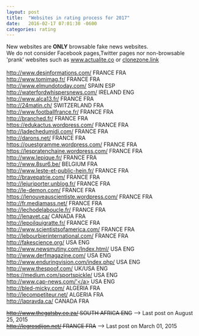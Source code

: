 ```yaml
---
layout: post
title:  "Websites in rating process for 2017"
date:   2016-02-17 07:01:30 -0600
categories: rating
---
```

New websites are <b>ONLY</b> browsable fake news websites.<br />
We do not consider Facebook pages,Twitter pages nor non-browsable 'prank' websites such as <a target='_blank' href='http://www.actualite.co'>www.actualite.co</a> or <a target='_blank' href='http://clonezone.link'>clonezone.link</a><br /><br />
<a target='_blank' href='http://www.desinformations.com/'>http://www.desinformations.com/</a> FRANCE FRA<br />
<a target='_blank' href='http://www.tomimag.fr/'>http://www.tomimag.fr/</a> FRANCE FRA<br />
<a target='_blank' href='http://www.elmundotoday.com/'>http://www.elmundotoday.com/</a> SPAIN ESP<br />
<a target='_blank' href='http://waterfordwhispersnews.com/'>http://waterfordwhispersnews.com/</a> IRELAND ENG<br />
<a target='_blank' href='http://www.alca13.fr/'>http://www.alca13.fr/</a> FRANCE FRA<br />
<a target='_blank' href='http://24matin.ch/'>http://24matin.ch/</a> SWITZERLAND FRA<br />
<a target='_blank' href='http://www.footballfrance.fr/'>http://www.footballfrance.fr/</a> FRANCE FRA<br />
<a target='_blank' href='http://branched.fr/'>http://branched.fr/</a> FRANCE FRA<br />
<a target='_blank' href='https://edukactus.wordpress.com/'>https://edukactus.wordpress.com/</a> FRANCE FRA<br />
<a target='_blank' href='http://ladechedumidi.com/'>http://ladechedumidi.com/</a> FRANCE FRA<br />
<a target='_blank' href='http://darons.net/'>http://darons.net/</a> FRANCE FRA<br />
<a target='_blank' href='https://ouestgramme.wordpress.com/'>https://ouestgramme.wordpress.com/</a> FRANCE FRA<br />
<a target='_blank' href='https://lespratenchaine.wordpress.com/'>https://lespratenchaine.wordpress.com/</a> FRANCE FRA<br />
<a target='_blank' href='http://www.lepique.fr/'>http://www.lepique.fr/</a> FRANCE FRA<br />
<a target='_blank' href='http://www.8sur6.be/'>http://www.8sur6.be/</a> BELGIUM FRA<br />
<a target='_blank' href='http://www.leste-et-public-hein.fr/'>http://www.leste-et-public-hein.fr/</a> FRANCE FRA<br />
<a target='_blank' href='http://bravepatrie.com/'>http://bravepatrie.com/</a> FRANCE FRA<br />
<a target='_blank' href='http://lejuriporter.unblog.fr/'>http://lejuriporter.unblog.fr/</a> FRANCE FRA<br />
<a target='_blank' href='http://le-demon.com/'>http://le-demon.com/</a> FRANCE FRA<br />
<a target='_blank' href='https://lenouveauscientiste.wordpress.com/'>https://lenouveauscientiste.wordpress.com/</a> FRANCE FRA<br />
<a target='_blank' href='http://fr.mediamass.net/'>http://fr.mediamass.net/</a> FRANCE FRA<br />
<a target='_blank' href='http://lechodelaboucle.fr/'>http://lechodelaboucle.fr/</a> FRANCE FRA<br />
<a target='_blank' href='http://lenavet.ca/'>http://lenavet.ca/</a> CANADA FRA<br />
<a target='_blank' href='http://lepoilquigratte.fr/'>http://lepoilquigratte.fr/</a> FRANCE FRA<br />
<a target='_blank' href='http://www.scientistsofamerica.com/'>http://www.scientistsofamerica.com/</a> FRANCE FRA<br />
<a target='_blank' href='http://lebourbierinternational.com/'>http://lebourbierinternational.com/</a> FRANCE FRA <br />
<a target='_blank' href='http://fakescience.org/'>http://fakescience.org/</a> USA ENG<br />
<a target='_blank' href='http://www.newsmutiny.com/Index.html/'>http://www.newsmutiny.com/Index.html/</a> USA ENG<br />
<a target='_blank' href='http://www.derfmagazine.com/'>http://www.derfmagazine.com/</a> USA ENG<br />
<a target='_blank' href='http://www.enduringvision.com/index.php/'>http://www.enduringvision.com/index.php/</a> USA ENG<br />
<a target='_blank' href='http://www.thespoof.com/'>http://www.thespoof.com/</a> UK/USA ENG<br />
<a target='_blank' href='https://medium.com/sportspickle/'>https://medium.com/sportspickle/</a> USA ENG<br />
<a target='_blank' href='http://www.cap-news.com/'>http://www.cap-news.com/'</a> USA ENG<br />
<a target='_blank' href='http://bled-micky.com/'>http://bled-micky.com/</a> ALGERIA FRA<br />
<a target='_blank' href='http://lecompetiteur.net/'>http://lecompetiteur.net/</a> ALGERIA FRA<br />
<a target='_blank' href='http://lapravda.ca/'>http://lapravda.ca/</a> CANADA FRA<br />

<del><a target='_blank' href='http://www.thegatsby.co.za/'>http://www.thegatsby.co.za/</a> SOUTH AFRICA ENG</del>  --> Last post on August 25, 2015<br />
<del><a target='_blank' href='http://legrosdijon.net/'>http://legrosdijon.net/</a> FRANCE FRA</del>  --> Last post on March 01, 2015
